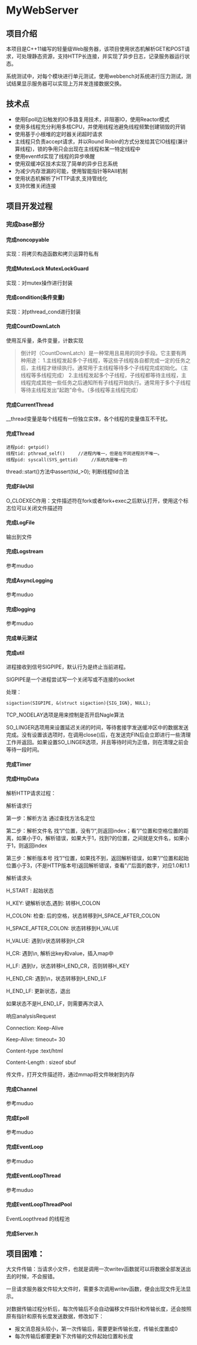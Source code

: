 # MyWebServer





## 项目介绍



本项目是C++11编写的轻量级Web服务器，该项目使用状态机解析GET和POST请求，可处理静态资源，支持HTTP长连接，并实现了异步日志，记录服务器运行状态。

系统测试中，对每个模块进行单元测试，使用webbench对系统进行压力测试，测试结果显示服务器可以实现上万并发连接数据交换。



## 技术点



- 使用Epoll边沿触发的IO多路复用技术，非阻塞IO，使用Reactor模式
- 使用多线程充分利用多核CPU，并使用线程池避免线程频繁创建销毁的开销
- 使用基于小根堆的定时器关闭超时请求
- 主线程只负责accept请求，并以Round Robin的方式分发给其它IO线程(兼计算线程)，锁的争用只会出现在主线程和某一特定线程中
- 使用eventfd实现了线程的异步唤醒
- 使用双缓冲区技术实现了简单的异步日志系统
- 为减少内存泄漏的可能，使用智能指针等RAII机制
- 使用状态机解析了HTTP请求,支持管线化
- 支持优雅关闭连接  



## 项目开发过程



### 完成base部分



#### 完成noncopyable

实现：将拷贝构造函数和拷贝运算符私有



#### 完成MutexLock MutexLockGuard

实现：对mutex操作进行封装



#### 完成condition(条件变量)

实现：对pthread_cond进行封装


#### 完成CountDownLatch

使用互斥量，条件变量，计数实现

> 倒计时（CountDownLatch）是一种常用且易用的同步手段。它主要有两种用途：
> 1.主线程发起多个子线程，等这些子线程各自都完成一定的任务之后，主线程才继续执行。通常用于主线程等待多个子线程完成初始化。（主线程等多线程完成）
> 2.主线程发起多个子线程，子线程都等待主线程，主线程完成其他一些任务之后通知所有子线程开始执行。通常用于多个子线程等待主线程发出“起跑”命令。（多线程等主线程完成）



#### 完成CurrentThread

__thread变量是每个线程有一份独立实体，各个线程的变量值互不干扰。



#### 完成Thread

```
进程pid: getpid()                 
线程tid: pthread_self()     //进程内唯一，但是在不同进程则不唯一。
线程pid: syscall(SYS_gettid)     //系统内是唯一的
```

thread::start()方法中assert(tid_>0); 判断线程tid合法



#### 完成FileUtil

O_CLOEXEC作用：文件描述符在fork或者fork+exec之后默认打开，使用这个标志位可以关闭文件描述符



#### 完成LogFile

输出到文件



#### 完成Logstream



参考muduo



#### 完成AsyncLogging



参考muduo



#### 完成logging



参考muduo



#### 完成单元测试





#### 完成util



进程接收到信号SIGPIPE，默认行为是终止当前进程。

SIGPIPE是一个进程尝试写一个关闭写或不连接的socket

处理：

```
sigaction(SIGPIPE, &(struct sigaction){SIG_IGN}, NULL);
```



TCP_NODELAY选项是用来控制是否开启Nagle算法



SO_LINGER选项用来设置延迟关闭的时间，等待套接字发送缓冲区中的数据发送完成。没有设置该选项时，在调用close()后，在发送完FIN后会立即进行一些清理工作并返回。如果设置SO_LINGER选项，并且等待时间为正值，则在清理之前会等待一段时间。



#### 完成Timer





#### 完成HttpData



解析HTTP请求过程：

解析请求行

第一步：解析方法 通过查找方法名定位

第二步：解析文件名 找“/"位置，没有”/“,则返回index；看”/"位置和空格位置的距离，如果小于0，解析错误，如果大于1，找到?的位置，之间就是文件名，如果小于1，则返回index

第三步：解析版本号 找”/“位置，如果找不到，返回解析错误，如果”/“位置和起始位置小于3，(不是HTTP版本号)返回解析错误，查看"/"后面的数字，对应1.0和1.1

解析请求头

H_START : 起始状态

H_KEY: 键解析状态,遇到: 转移H_COLON

H_COLON: 检查: 后的空格，状态转移到H_SPACE_AFTER_COLON

H_SPACE_AFTER_COLON: 状态转移到H_VALUE

H_VALUE: 遇到\r状态转移到H_CR

H_CR: 遇到\n, 解析出key和value，插入map中

H_LF: 遇到\r，状态转移H_END_CR，否则转移H_KEY

H_END_CR: 遇到\n，状态转移到H_END_LF

H_END_LF: 更新状态，退出



如果状态不是H_END_LF，则需要再次读入



响应analysisRequest 

Connection: Keep-Alive

Keep-Alive: timeout= 30

Content-type :text/html

Content-Length : sizeof sbuf

传文件，打开文件描述符，通过mmap将文件映射到内存



#### 完成Channel



参考muduo



#### 完成Epoll



参考muduo



#### 完成EventLoop



参考muduo



#### 完成EventLoopThread



参考muduo



#### 完成EventLoopThreadPool



EventLoopthread 的线程池



#### 完成Server.h



## 项目困难：



大文件传输：当请求小文件，也就是调用一次writev函数就可以将数据全部发送出去的时候，不会报错。

一旦请求服务器文件较大文件时，需要多次调用writev函数，便会出现文件无法显示。

对数据传输过程分析后，每次传输后不会自动偏移文件指针和传输长度，还会按照原有指针和原有长度发送数据，修改如下：

- 报文消息报头较小，第一次传输后，需要更新传输长度，传输长度置成0
- 每次传输后都要更新下次传输的文件起始位置和长度



